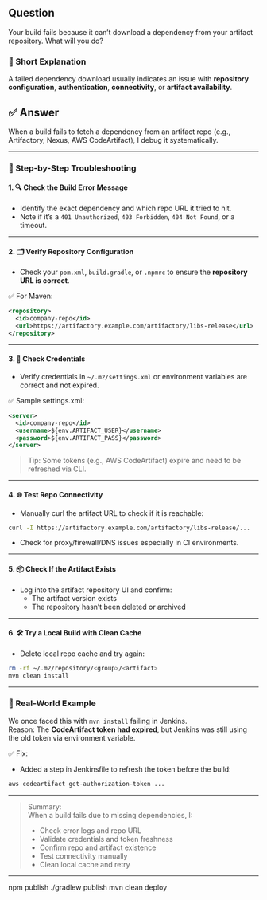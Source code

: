 ## Question  
Your build fails because it can’t download a dependency from your artifact repository. What will you do?

### 📝 Short Explanation  
A failed dependency download usually indicates an issue with **repository configuration**, **authentication**, **connectivity**, or **artifact availability**.

## ✅ Answer  

When a build fails to fetch a dependency from an artifact repo (e.g., Artifactory, Nexus, AWS CodeArtifact), I debug it systematically.

---

### 🧭 Step-by-Step Troubleshooting

#### 1. 🔍 **Check the Build Error Message**
- Identify the exact dependency and which repo URL it tried to hit.
- Note if it’s a `401 Unauthorized`, `403 Forbidden`, `404 Not Found`, or a timeout.

---

#### 2. 🗂️ **Verify Repository Configuration**
- Check your `pom.xml`, `build.gradle`, or `.npmrc` to ensure the **repository URL is correct**.

✅ For Maven:
```xml
<repository>
  <id>company-repo</id>
  <url>https://artifactory.example.com/artifactory/libs-release</url>
</repository>
```

---

#### 3. 🔐 **Check Credentials**
- Verify credentials in `~/.m2/settings.xml` or environment variables are correct and not expired.

✅ Sample settings.xml:
```xml
<server>
  <id>company-repo</id>
  <username>${env.ARTIFACT_USER}</username>
  <password>${env.ARTIFACT_PASS}</password>
</server>
```

> Tip: Some tokens (e.g., AWS CodeArtifact) expire and need to be refreshed via CLI.

---

#### 4. 🌐 **Test Repo Connectivity**
- Manually curl the artifact URL to check if it is reachable:
```bash
curl -I https://artifactory.example.com/artifactory/libs-release/...
```

- Check for proxy/firewall/DNS issues especially in CI environments.

---

#### 5. 📦 **Check If the Artifact Exists**
- Log into the artifact repository UI and confirm:
  - The artifact version exists
  - The repository hasn’t been deleted or archived

---

#### 6. 🛠️ **Try a Local Build with Clean Cache**
- Delete local repo cache and try again:
```bash
rm -rf ~/.m2/repository/<group>/<artifact>
mvn clean install
```

---

### 🧠 Real-World Example

We once faced this with `mvn install` failing in Jenkins.  
Reason: The **CodeArtifact token had expired**, but Jenkins was still using the old token via environment variable.

✅ Fix:  
- Added a step in Jenkinsfile to refresh the token before the build:
```bash
aws codeartifact get-authorization-token ...
```

---

> Summary:  
> When a build fails due to missing dependencies, I:
> - Check error logs and repo URL
> - Validate credentials and token freshness
> - Confirm repo and artifact existence
> - Test connectivity manually
> - Clean local cache and retry

---

npm publish
./gradlew publish
mvn clean deploy
